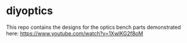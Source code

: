 # diyoptics

This repo contains the designs for the optics bench parts demonstrated here: https://www.youtube.com/watch?v=1XwIKG2f8oM
